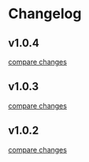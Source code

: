 # Changelog


## v1.0.4

[compare changes](https://github.com/RolandoHidalgo/create-npm-lib/compare/v1.0.3...v1.0.4)

## v1.0.3

[compare changes](https://github.com/RolandoHidalgo/spa-jwt-session-utils/compare/v1.0.2...v1.0.3)

## v1.0.2

[compare changes](https://github.com/RolandoHidalgo/spa-jwt-session-utils/compare/v1.0.1...v1.0.2)

